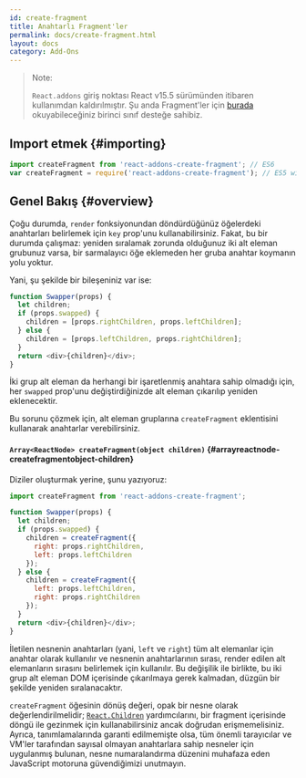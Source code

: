 ```yaml
---
id: create-fragment
title: Anahtarlı Fragment'ler
permalink: docs/create-fragment.html
layout: docs
category: Add-Ons
---
```


> Note:
>
> `React.addons` giriş noktası React v15.5 sürümünden itibaren kullanımdan kaldırılmıştır. Şu anda Fragment'ler için [burada](/docs/fragments.html) okuyabileceğiniz birinci sınıf desteğe sahibiz.

## Import etmek {#importing}

```javascript
import createFragment from 'react-addons-create-fragment'; // ES6
var createFragment = require('react-addons-create-fragment'); // ES5 with npm
```

## Genel Bakış {#overview}

Çoğu durumda, `render` fonksiyonundan döndürdüğünüz öğelerdeki anahtarları belirlemek için `key` prop'unu kullanabilirsiniz. Fakat, bu bir durumda çalışmaz: yeniden sıralamak zorunda olduğunuz iki alt eleman grubunuz varsa, bir sarmalayıcı öğe eklemeden her gruba anahtar koymanın yolu yoktur.

Yani, şu şekilde bir bileşeniniz var ise:

```js
function Swapper(props) {
  let children;
  if (props.swapped) {
    children = [props.rightChildren, props.leftChildren];
  } else {
    children = [props.leftChildren, props.rightChildren];
  }
  return <div>{children}</div>;
}
```

İki grup alt eleman da herhangi bir işaretlenmiş anahtara sahip olmadığı için, her `swapped` prop'unu değiştirdiğinizde alt eleman çıkarılıp yeniden eklenecektir.

Bu sorunu çözmek için, alt eleman gruplarına `createFragment` eklentisini kullanarak anahtarlar verebilirsiniz.

#### `Array<ReactNode> createFragment(object children)` {#arrayreactnode-createfragmentobject-children}

Diziler oluşturmak yerine, şunu yazıyoruz:

```javascript
import createFragment from 'react-addons-create-fragment';

function Swapper(props) {
  let children;
  if (props.swapped) {
    children = createFragment({
      right: props.rightChildren,
      left: props.leftChildren
    });
  } else {
    children = createFragment({
      left: props.leftChildren,
      right: props.rightChildren
    });
  }
  return <div>{children}</div>;
}
```

İletilen nesnenin anahtarları (yani, `left` ve `right`) tüm alt elemanlar için anahtar olarak kullanılır ve nesnenin anahtarlarının sırası, render edilen alt elemanların sırasını belirlemek için kullanılır. Bu değişilik ile birlikte, bu iki grup alt eleman DOM içerisinde çıkarılmaya gerek kalmadan, düzgün bir şekilde yeniden sıralanacaktır.


`createFragment` öğesinin dönüş değeri, opak bir nesne olarak değerlendirilmelidir; [`React.Children`](/docs/react-api.html#react.children) yardımcılarını, bir fragment içerisinde döngü ile gezinmek için kullanabilirsiniz ancak doğrudan erişmemelisiniz. Ayrıca, tanımlamalarında garanti edilmemişte olsa, tüm önemli tarayıcılar ve VM'ler tarafından sayısal olmayan anahtarlara sahip nesneler için uygulanmış bulunan, nesne numaralandırma düzenini muhafaza eden JavaScript motoruna güvendiğimizi unutmayın.
